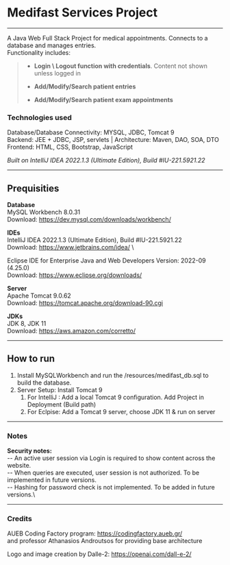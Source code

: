 # Medifast Services Project

---

A Java Web Full Stack Project for medical appointments. Connects to a database and manages entries.\
Functionality includes:
> - **Login \ Logout function with credentials**. Content not shown unless logged in
>
> - **Add/Modify/Search patient entries**
> - **Add/Modify/Search patient exam appointments**

### Technologies used
Database/Database Connectivity: MYSQL, JDBC, Tomcat 9\
Backend: JEE + JDBC, JSP, servlets | Architecture: Maven, DAO, SOA, DTO \
Frontend: HTML, CSS, Bootstrap, JavaScript

_Built on IntelliJ IDEA 2022.1.3 (Ultimate Edition), Build #IU-221.5921.22_

---
## Prequisities

**Database**\
MySQL Workbench 8.0.31\
Download: https://dev.mysql.com/downloads/workbench/

**IDEs**\
IntelliJ IDEA 2022.1.3 (Ultimate Edition), Build #IU-221.5921.22\
Download: https://www.jetbrains.com/idea/ \

Eclipse IDE for Enterprise Java and Web Developers Version: 2022-09 (4.25.0)\
Download: https://www.eclipse.org/downloads/

**Server**\
Apache Tomcat 9.0.62\
Download: https://tomcat.apache.org/download-90.cgi

**JDKs**\
JDK 8, JDK 11\
Download: https://aws.amazon.com/corretto/

---

## How to run
1. Install MySQLWorkbench and run the /resources/medifast_db.sql to build the database. 
2. Server Setup: Install Tomcat 9
   1. For IntelliJ : Add a local Tomcat 9 configuration. Add Project in Deployment (Build path)
   2. For Eclpise: Add a Tomcat 9 server, choose JDK 11 & run on server

---

### Notes

**Security notes:**\
-- An active user session via Login is required to show content across the website.\
-- When queries are executed, user session is not authorized. To be implemented in future versions.\
-- Hashing for password check is not implemented. To be added in future versions.\

---

### Credits
AUEB Coding Factory program: https://codingfactory.aueb.gr/ \
and professor Athanasios Androutsos for providing base architecture

Logo and image creation by Dalle-2: https://openai.com/dall-e-2/ 